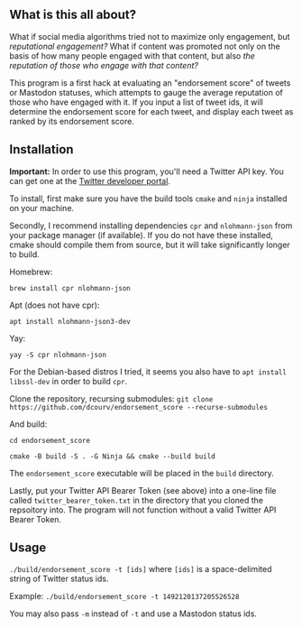 ## What is this all about? ##

[//]: <> (Tired of junk in your twitter feed? Read on) 

What if social media algorithms tried not to maximize only engagement, but *reputational engagement?* What if content was promoted not only on the basis of how many people engaged with that content, but also *the reputation of those who engage with that content?*

This program is a first hack at evaluating an "endorsement score" of tweets or Mastodon statuses, which attempts to gauge the average reputation of those who have engaged with it. If you input a list of tweet ids, it will determine the endorsement score for each tweet, and display each tweet as ranked by its endorsement score.

[//]: <> (
	Example of a tweets with open_paren relatively close_paren high endorsement scores:
	https://twitter.com/i/web/status/1358929992818642947
	https://twitter.com/i/web/status/1358929992818642947
)

## Installation ##

[//]: <> (@NOTE: Test whether you need elevated access)
**Important:** In order to use this program, you'll need a Twitter API key. You can get one at the [Twitter developer portal](https://developer.twitter.com/en/portal/petition/essential/basic-info).

To install, first make sure you have the build tools `cmake` and `ninja` installed on your machine.

Secondly, I recommend installing dependencies `cpr` and `nlohmann-json` from your package manager (if available). If you do not have these installed, cmake should compile them from source, but it will take significantly longer to build.

Homebrew:

`brew install cpr nlohmann-json`

Apt (does not have cpr):

`apt install nlohmann-json3-dev`

Yay:

`yay -S cpr nlohmann-json`

For the Debian-based distros I tried, it seems you also have to `apt install libssl-dev` in order to build `cpr`.

Clone the repository, recursing submodules:
`git clone https://github.com/dcourv/endorsement_score --recurse-submodules`

And build:

`cd endorsement_score`

`cmake -B build -S . -G Ninja && cmake --build build`

The `endorsement_score` executable will be placed in the `build` directory.

Lastly, put your Twitter API Bearer Token (see above) into a one-line file called `twitter_bearer_token.txt` in the directory that you cloned the repsoitory into. The program will not function without a valid Twitter API Bearer Token.

## Usage ##
`./build/endorsement_score -t [ids]` where `[ids]` is a space-delimited string of Twitter status ids.

Example: `./build/endorsement_score -t 1492120137205526528`

You may also pass `-m` instead of `-t` and use a Mastodon status ids.
